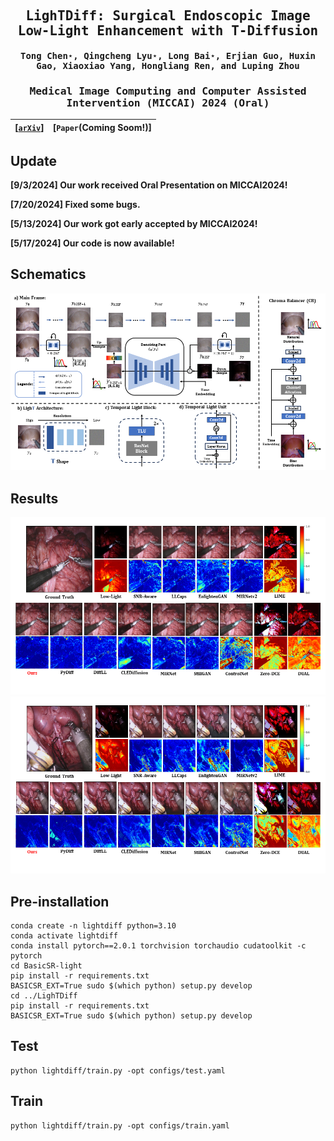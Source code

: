 <div align="center">
<samp>
  
<h2> LighTDiff: Surgical Endoscopic Image Low-Light Enhancement with T-Diffusion </h1>

<h4> Tong Chen⋆, Qingcheng Lyu⋆, Long Bai⋆, Erjian Guo, Huxin Gao, Xiaoxiao Yang, Hongliang Ren, and Luping Zhou </h3>

<h3> Medical Image Computing and Computer Assisted Intervention (MICCAI) 2024 (Oral) </h2>

</samp>

| **[[```arXiv```](<https://arxiv.org/abs/2405.10550>)]** | **[```Paper```(Coming Soom!)]** |
|:-------------------:|:-------------------:|


</div>     

## Update
**[9/3/2024] Our work received Oral Presentation on MICCAI2024!**

**[7/20/2024] Fixed some bugs.**

**[5/13/2024] Our work got early accepted by MICCAI2024!**

**[5/17/2024] Our code is now available!**

## Schematics
![MainFrame](Schematric/Schematric.png)
## Results
![Visualization](Examples/result1.png)
![Visualization](Examples/result3.png)
## Pre-installation
```Install step
conda create -n lightdiff python=3.10
conda activate lightdiff
conda install pytorch==2.0.1 torchvision torchaudio cudatoolkit -c pytorch
cd BasicSR-light
pip install -r requirements.txt
BASICSR_EXT=True sudo $(which python) setup.py develop
cd ../LighTDiff
pip install -r requirements.txt
BASICSR_EXT=True sudo $(which python) setup.py develop
```

## Test
```
python lightdiff/train.py -opt configs/test.yaml
```
## Train
```
python lightdiff/train.py -opt configs/train.yaml
```
